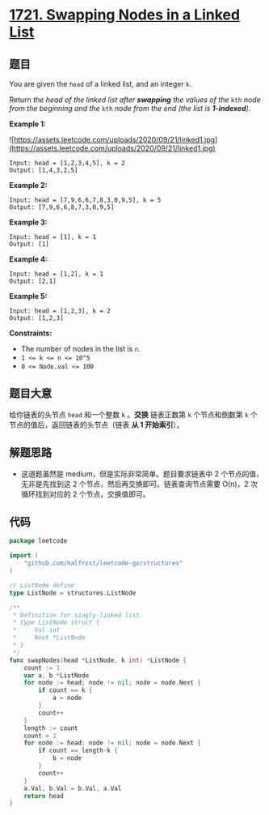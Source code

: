 # [1721. Swapping Nodes in a Linked List](https://leetcode.com/problems/swapping-nodes-in-a-linked-list/)


## 题目

You are given the `head` of a linked list, and an integer `k`.

Return *the head of the linked list after **swapping** the values of the* `kth` *node from the beginning and the* `kth` *node from the end (the list is **1-indexed**).*

**Example 1:**

![https://assets.leetcode.com/uploads/2020/09/21/linked1.jpg](https://assets.leetcode.com/uploads/2020/09/21/linked1.jpg)

```
Input: head = [1,2,3,4,5], k = 2
Output: [1,4,3,2,5]
```

**Example 2:**

```
Input: head = [7,9,6,6,7,8,3,0,9,5], k = 5
Output: [7,9,6,6,8,7,3,0,9,5]
```

**Example 3:**

```
Input: head = [1], k = 1
Output: [1]
```

**Example 4:**

```
Input: head = [1,2], k = 1
Output: [2,1]
```

**Example 5:**

```
Input: head = [1,2,3], k = 2
Output: [1,2,3]
```

**Constraints:**

- The number of nodes in the list is `n`.
- `1 <= k <= n <= 10^5`
- `0 <= Node.val <= 100`

## 题目大意

给你链表的头节点 `head` 和一个整数 `k` 。**交换** 链表正数第 `k` 个节点和倒数第 `k` 个节点的值后，返回链表的头节点（链表 **从 1 开始索引**）。

## 解题思路

- 这道题虽然是 medium，但是实际非常简单。题目要求链表中 2 个节点的值，无非是先找到这 2 个节点，然后再交换即可。链表查询节点需要 O(n)，2 次循环找到对应的 2 个节点，交换值即可。

## 代码

```go
package leetcode

import (
	"github.com/halfrost/leetcode-go/structures"
)

// ListNode define
type ListNode = structures.ListNode

/**
 * Definition for singly-linked list.
 * type ListNode struct {
 *     Val int
 *     Next *ListNode
 * }
 */
func swapNodes(head *ListNode, k int) *ListNode {
	count := 1
	var a, b *ListNode
	for node := head; node != nil; node = node.Next {
		if count == k {
			a = node
		}
		count++
	}
	length := count
	count = 1
	for node := head; node != nil; node = node.Next {
		if count == length-k {
			b = node
		}
		count++
	}
	a.Val, b.Val = b.Val, a.Val
	return head
}
```